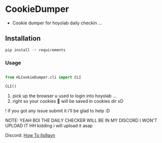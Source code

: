 # CookieDumper

- Cookie dumper for hoyolab daily checkin ...

## Installation
```sh
pip install -r requirements
```

### Usage
```py

from HLCookieDumper.cli import CLI

CLI()

```

1. pick up the browser u used to login into hoyolab ...
2. right so your cookies 🍪 will be saved in cookies dir xD

! if you got any issue submit it i'll be glad to help :D





NOTE: YEAH BOI THE DAILY CHECKER WILL BE IN MY DISCORD I WON'T UPLOAD IT HH
      kidding i will upload it asap

Discord: [How To Ils9ayn](https://discord.gg/QKM3DccBJp)